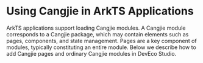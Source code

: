 # Using Cangjie in ArkTS Applications

ArkTS applications support loading Cangjie modules. A Cangjie module corresponds to a Cangjie package, which may contain elements such as pages, components, and state management. Pages are a key component of modules, typically constituting an entire module. Below we describe how to add Cangjie pages and ordinary Cangjie modules in DevEco Studio.